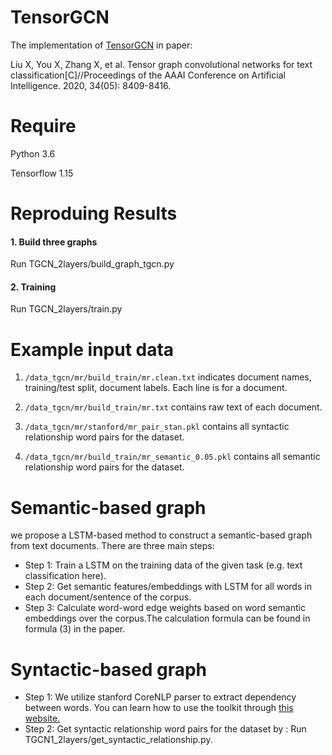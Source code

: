 # TensorGCN

The implementation of [TensorGCN](https://arxiv.org/pdf/2001.05313.pdf) in paper:

Liu X, You X, Zhang X, et al. Tensor graph convolutional networks for text classification[C]//Proceedings of the AAAI Conference on Artificial Intelligence. 2020, 34(05): 8409-8416.


# Require

Python 3.6

Tensorflow 1.15


# Reproduing Results

#### 1. Build three graphs

Run TGCN_2layers/build_graph_tgcn.py

#### 2. Training

Run TGCN_2layers/train.py


# Example input data

1. `/data_tgcn/mr/build_train/mr.clean.txt` indicates document names, training/test split, document labels. Each line is for a document.

2. `/data_tgcn/mr/build_train/mr.txt` contains raw text of each document.

3. `/data_tgcn/mr/stanford/mr_pair_stan.pkl` contains all syntactic relationship word pairs for the dataset.

4. `/data_tgcn/mr/build_train/mr_semantic_0.05.pkl` contains all semantic relationship word pairs for the dataset.


# Semantic-based graph
we propose a LSTM-based method to construct a semantic-based graph from text documents. There are three main steps:
- Step 1: Train a LSTM on the training data of the given task (e.g. text classification here).
- Step 2: Get semantic features/embeddings with LSTM for all words in each document/sentence of the corpus.
- Step 3: Calculate word-word edge weights based on word semantic embeddings over the corpus.The calculation formula can be found in formula (3) in the paper.


# Syntactic-based graph
- Step 1: We utilize stanford CoreNLP parser to extract dependency between words. You can learn how to use the toolkit through [this website.](https://www.pianshen.com/article/8433287443/)
- Step 2: Get syntactic relationship word pairs for the dataset by :
  Run TGCN1_2layers/get_syntactic_relationship.py. 
